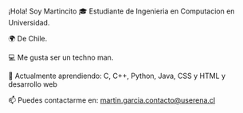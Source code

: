 ¡Hola! Soy Martincito
🎓 Estudiante de Ingenieria en Computacion en Universidad.

🌍 De Chile.

💻 Me gusta ser un techno man.

🌱 Actualmente aprendiendo: C, C++, Python, Java, CSS y HTML y desarrollo web

📫 Puedes contactarme en: martin.garcia.contacto@userena.cl


